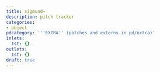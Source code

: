 ```yaml
---
title: sigmund~
description: pitch tracker
categories:
- object
pdcategory: '''EXTRA'' (patches and externs in pd/extra)'
inlets:
  1st: {}
outlets:
  1st: {}
draft: true
---
```



